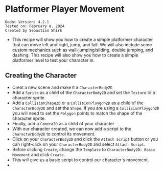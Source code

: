 # Platformer Player Movement
```
Godot Version: 4.2.1
Tested on: February 8, 2024
Created by Sebastian Shirk
```
* This recipe will show you how to create a simple platformer character that can move left and right, jump, and fall. We will also include some custom mechanics such as wall-jumping/sliding, double jumping, and dashing. This recipe will also show you how to create a simple platformer level to test your character in.

## Creating the Character
* Creat a new scene and make it a `CharacterBody2D`
* Add a `Sprite` as a child of the `CharacterBody2D` and set the `Texture` to a character sprite.
* Add a `CollisionShape2D` or a `CollisionPloygon2D` as a child of the `CharacterBody2D` and set the `Shape`. If you are using a `CollisionPloygon2D` you will need to set the `Polygon` points to match the shape of the character sprite.
* Finally, add a `Camera2D` as a child of your character
* With our character created, we can now add a script to the `CharacterBody2D` to control its movement.
* Click on your `CharacterBody2D` and click the `Attach Script` button or you can right-click on your `CharacterBody2D` and select `Attach Script`.
* Before clicking `Create`, change the `Template` to `CharacterBody2D: Basic Movement` and click `Create`.
* This will give us a basic script to control our character's movement.
* 